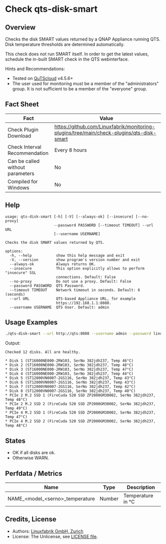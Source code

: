 # Check qts-disk-smart

## Overview

Checks the disk SMART values returned by a QNAP Appliance running QTS. Disk temperature thresholds are determined automatically.

This check does not run SMART itself. In order to get the latest values, schedule the in-built SMART check in the QTS webinterface.

Hints and Recommendations:

* Tested on [QuTScloud](https://www.qnap.com/en-us/download?model=qutscloud&category=firmware) v4.5.6+
* The user used for monitoring must be a member of the "administrators" group. It is not sufficient to be a member of the "everyone" group.


## Fact Sheet

| Fact | Value |
|----|----|
| Check Plugin Download                 | <https://github.com/Linuxfabrik/monitoring-plugins/tree/main/check-plugins/qts-disk-smart> |
| Check Interval Recommendation         | Every 8 hours |
| Can be called without parameters      | No |
| Compiled for Windows                  | No |


## Help

```text
usage: qts-disk-smart [-h] [-V] [--always-ok] [--insecure] [--no-proxy]
                      --password PASSWORD [--timeout TIMEOUT] --url URL
                      [--username USERNAME]

Checks the disk SMART values returned by QTS.

options:
  -h, --help           show this help message and exit
  -V, --version        show program's version number and exit
  --always-ok          Always returns OK.
  --insecure           This option explicitly allows to perform "insecure" SSL
                       connections. Default: False
  --no-proxy           Do not use a proxy. Default: False
  --password PASSWORD  QTS Password.
  --timeout TIMEOUT    Network timeout in seconds. Default: 6 (seconds)
  --url URL            QTS-based Appliance URL, for example
                       https://192.168.1.1:8080.
  --username USERNAME  QTS User. Default: admin
```


## Usage Examples

```bash
./qts-disk-smart --url http://qts:8080 --username admin --password linuxfabrik --insecure
```

Output:

```text
Checked 12 disks. All are healthy.

* Disk 1 (ST16000NE000-2RW103, SerNo 382jdh237, Temp 46°C)
* Disk 2 (ST16000NE000-2RW103, SerNo 382jdh237, Temp 48°C)
* Disk 3 (ST16000NE000-2RW103, SerNo 382jdh237, Temp 47°C)
* Disk 4 (ST16000NE000-2RW103, SerNo 382jdh237, Temp 44°C)
* Disk 5 (ST12000VN0007-2GS116, SerNo 382jdh237, Temp 43°C)
* Disk 6 (ST12000VN0007-2GS116, SerNo 382jdh237, Temp 43°C)
* Disk 7 (ST12000VN0007-2GS116, SerNo 382jdh237, Temp 42°C)
* Disk 8 (ST12000VN0007-2GS116, SerNo 382jdh237, Temp 40°C)
* PCIe 2 M.2 SSD 1 (FireCuda 520 SSD ZP2000GM30002, SerNo 382jdh237, Temp 48°C)
* PCIe 2 M.2 SSD 2 (FireCuda 520 SSD ZP2000GM30002, SerNo 382jdh237, Temp 49°C)
* PCIe 4 M.2 SSD 1 (FireCuda 520 SSD ZP2000GM30002, SerNo 382jdh237, Temp 47°C)
* PCIe 4 M.2 SSD 2 (FireCuda 520 SSD ZP2000GM30002, SerNo 382jdh237, Temp 48°C)
```


## States

* OK if all disks are ok.
* Otherwise WARN.


## Perfdata / Metrics

| Name                                      | Type   | Description       |
|-------------------------------------------|--------|-------------------|
| NAME\_\<model\_\<serno\>\_temperature | Number | Temperature in °C |


## Credits, License

* Authors: [Linuxfabrik GmbH, Zurich](https://www.linuxfabrik.ch)
* License: The Unlicense, see [LICENSE file](https://unlicense.org/).
